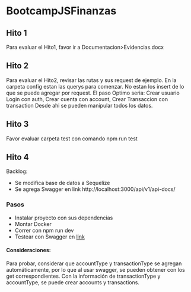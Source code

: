 # BootcampJSFinanzas

## Hito 1
Para evaluar el Hito1, favor ir a Documentacion>Evidencias.docx

## Hito 2
Para evaluar el Hito2, revisar las rutas y sus request de ejemplo. En la carpeta config estan las querys para comenzar. No estan los insert de lo que se puede agregar por request. El paso Optimo seria: Crear usuario Login con auth, Crear cuenta con account, Crear Transaccion con transaction Desde ahi se pueden manipular todos los datos.

## Hito 3
Favor evaluar carpeta test con comando npm run test

## Hito 4
Backlog:
- Se modifica base de datos a Sequelize 
- Se agrega Swagger en link http://localhost:3000/api/v1/api-docs/
### Pasos
- Instalar proyecto con sus dependencias
- Montar Docker
- Correr con npm run dev
- Testear con Swagger en [link](http://localhost:3000/api/v1/api-docs/)
#### Consideraciones:
Para probar, considerar que accountType y transactionType se agregan automáticamente, por lo que al usar swagger, se pueden obtener con los get correspondientes. 
Con la información de transactionType y accountType, se puede crear accounts y transactions.
